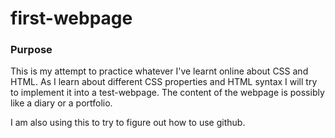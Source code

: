# first-webpage
### Purpose
This is my attempt to practice whatever I've learnt online about CSS and HTML.
As I learn about different CSS properties and HTML syntax I will try to implement it into a test-webpage. 
The content of the webpage is possibly like a diary or a portfolio.

I am also using this to try to figure out how to use github.
